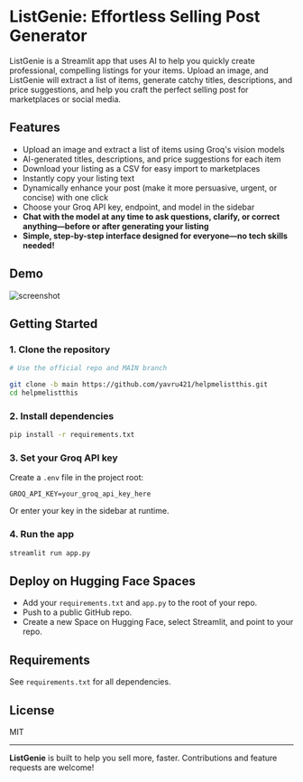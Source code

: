 # ListGenie: Effortless Selling Post Generator

ListGenie is a Streamlit app that uses AI to help you quickly create professional, compelling listings for your items. Upload an image, and ListGenie will extract a list of items, generate catchy titles, descriptions, and price suggestions, and help you craft the perfect selling post for marketplaces or social media.

## Features
- Upload an image and extract a list of items using Groq's vision models
- AI-generated titles, descriptions, and price suggestions for each item
- Download your listing as a CSV for easy import to marketplaces
- Instantly copy your listing text
- Dynamically enhance your post (make it more persuasive, urgent, or concise) with one click
- Choose your Groq API key, endpoint, and model in the sidebar
- **Chat with the model at any time to ask questions, clarify, or correct anything—before or after generating your listing**
- **Simple, step-by-step interface designed for everyone—no tech skills needed!**

## Demo
![screenshot](screenshot.png)

## Getting Started

### 1. Clone the repository
```sh
# Use the official repo and MAIN branch

git clone -b main https://github.com/yavru421/helpmelistthis.git
cd helpmelistthis
```

### 2. Install dependencies
```sh
pip install -r requirements.txt
```

### 3. Set your Groq API key
Create a `.env` file in the project root:
```
GROQ_API_KEY=your_groq_api_key_here
```
Or enter your key in the sidebar at runtime.

### 4. Run the app
```sh
streamlit run app.py
```

## Deploy on Hugging Face Spaces
- Add your `requirements.txt` and `app.py` to the root of your repo.
- Push to a public GitHub repo.
- Create a new Space on Hugging Face, select Streamlit, and point to your repo.

## Requirements
See `requirements.txt` for all dependencies.

## License
MIT

---

**ListGenie** is built to help you sell more, faster. Contributions and feature requests are welcome!
